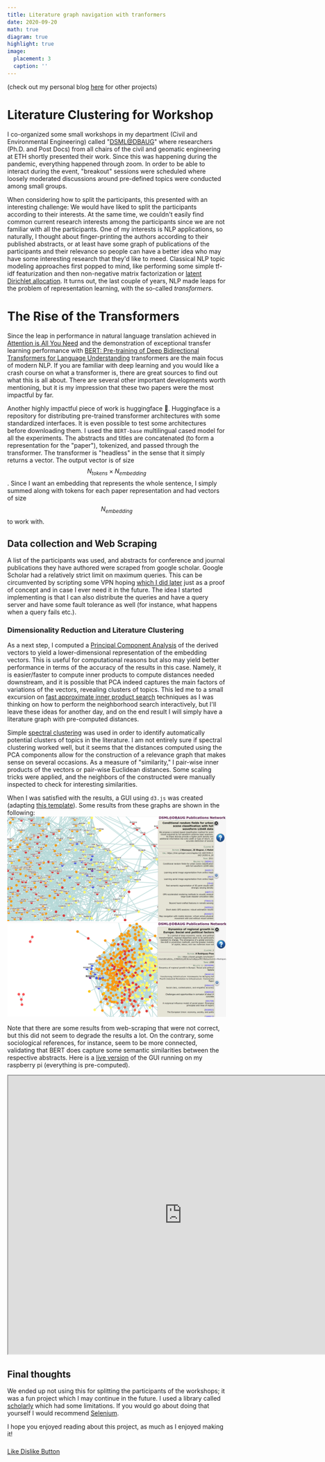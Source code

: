 ```yaml
---
title: Literature graph navigation with tranformers
date: 2020-09-20
math: true
diagram: true
highlight: true
image:
  placement: 3
  caption: ''
---
```


(check out my personal blog [here](https://mylonasc.github.io/2020-09-20-scholarclustering/) for other projects)


# Literature Clustering for Workshop
I co-organized some small workshops in my department (Civil and Environmental Engineering) called "[DSML@DBAUG](https://chatzi.ibk.ethz.ch/smm-news/2020/10/dsml.html)" where researchers (Ph.D. and Post Docs) from all chairs of the civil and geomatic engineering at ETH shortly presented their work. Since this was happening during the pandemic, everything happened through zoom. In order to be able to interact during the event, "breakout" sessions were scheduled where loosely moderated discussions around pre-defined topics were conducted among small groups. 

When considering how to split the participants, this presented with an interesting challenge: We would have liked to split the participants according to their interests.
At the same time, we couldn't easily find common current research interests among the participants since we are not familiar with all the participants. 
One of my interests is NLP applications, so naturally, I thought about finger-printing the authors according to their published abstracts, or at least have some graph of publications of the participants and their relevance so people can have a better idea who may have some interesting research that they'd like to meed.
Classical NLP topic modeling approaches first popped to mind, like performing some simple tf-idf featurization and then non-negative matrix factorization or [latent Dirichlet allocation](https://scikit-learn.org/stable/modules/generated/sklearn.decomposition.LatentDirichletAllocation.html).
It turns out, the last couple of years, NLP made leaps for the problem of
representation learning, with the so-called *transformers*. 


# The Rise of the Transformers
Since the leap in performance in natural language translation achieved in [Attention is All You Need](https://papers.nips.cc/paper/7181-attention-is-all-you-need) and the 
demonstration of exceptional transfer learning performance with [BERT: Pre-training of Deep Bidirectional Transformers for Language Understanding](https://arxiv.org/abs/1810.04805) 
transformers are the main focus of modern NLP. If you are familiar with deep learning and you would like a crash course on what a transformer is, there are great sources to find out what this is all about. There are several other important developments worth mentioning, but it is my impression that these two papers were the most impactful by far.

Another highly impactful piece of work is huggingface 🤗. Huggingface is a repository for distributing pre-trained transformer architectures with some standardized interfaces. 
It is even possible to test some architectures before downloading them. I used the `BERT-base` multilingual cased model for all the experiments. The abstracts and titles are concatenated (to form a representation for the "paper"), tokenized, and passed through the transformer. The transformer is "headless" in the sense that it simply returns a vector. The 
output vector is of size $$ N_{tokens} \times N_{embedding} $$. 
Since I want an embedding that represents the whole sentence, I simply summed along with tokens for each paper representation and had vectors of size $$ N_{embedding} $$ to work with. 

## Data collection and Web Scraping
A list of the participants was used, and abstracts for conference and journal publications they have authored were scraped from google scholar.
Google Scholar had a relatively strict limit on maximum queries. This can be circumvented by scripting some VPN hoping [which I did later](https://github.com/mylonasc/vpn-swarm-scraper) just as a proof of concept and in case I ever need it in the future. The idea I started implementing is that I can also distribute the queries and have a query server and have some fault tolerance as well (for instance, what happens when a query fails etc.). 


### Dimensionality Reduction and Literature Clustering
As a next step, I computed a [Principal Component Analysis](https://en.wikipedia.org/wiki/Principal_component_analysis) of the derived vectors to yield a lower-dimensional representation of the embedding vectors. This is useful for computational reasons but also may yield better performance in terms of the accuracy of the results in this case. Namely, it is easier/faster to compute inner products to compute distances needed downstream, and it is possible that PCA indeed captures the main factors of variations of the vectors, revealing clusters of topics. This led me to a small excursion on [fast approximate inner product search](https://engineering.fb.com/2017/03/29/data-infrastructure/faiss-a-library-for-efficient-similarity-search/) techniques as I was thinking on how to perform the neighborhood search interactively, but I'll leave these ideas for another day, and on the end result I will simply have a literature graph with pre-computed distances.

Simple [spectral clustering](https://scikit-learn.org/stable/modules/clustering.html#spectral-clustering) was used in order to identify automatically potential clusters of topics in the literature. I am not entirely sure if spectral clustering worked well, but it seems that the distances computed using the PCA components allow for the construction of a relevance graph that makes sense on several occasions. As a measure of "similarity," I pair-wise inner products of the vectors or pair-wise Euclidean distances. Some scaling tricks were applied, and the neighbors of the constructed were manually inspected to check for interesting similarities.

When I was satisfied with the results, a GUI using `d3.js` was created (adapting [this template](http://bl.ocks.org/paulovn/9686202)).
Some results from these graphs are shown in the following:
![mapping related cluster](/static/mapping.png)
![social related cluster](/static/social_political_papers.png)

Note that there are some results from web-scraping that were not correct, but this did not seem to degrade the results a lot. On the contrary, some sociological references, for instance, seem to be more connected, validating that BERT does capture some semantic similarities between the respective abstracts.
Here is a [live version](https://galerkin.hopto.org/authors_visualization/) of the GUI running on my raspberry pi (everything is pre-computed).


<iframe src="https://galerkin.hopto.org/authors_visualization/" width="800" height="640" allowfullscreen="allowfullscreen"></iframe>

## Final thoughts
We ended up not using this for splitting the participants of the workshops; it was a fun project which I may continue in the future. I used a library called [scholarly](https://pypi.org/project/scholarly/) which had some limitations. If you would go about doing that yourself I would recommend [Selenium](https://selenium-python.readthedocs.io/). 

I hope you enjoyed reading about this project, as much as I enjoyed making it! 

<h3></h3><!-- Start BawkBox Code--><script data-sil-id="603555d83c0d090013685d06">var loadWidget = function() { var d = document, w = window, l = window.location,p = l.protocol == "file:" ? "http://" : "//"; if (!w.WS) w.WS = {}; c = w.WS; var m=function(t, o){ var e = d.getElementsByTagName("script"); e=e[e.length-1]; var n = d.createElement(t); if (t=="script") {n.async=true;} for (k in o) n[k] = o[k]; e.parentNode.insertBefore(n, e)}; m("script", { src: p + "bawkbox.com/widget/like-dislike/603555d83c0d090013685d06?page=" +encodeURIComponent(l+''), type: 'text/javascript' }); c.load_net = m; }; if(window.Squarespace){ document.addEventListener('DOMContentLoaded', loadWidget); setTimeOut(function(){ document.addEventListener('DOMContentLoaded', loadWidget); }, 3000) } else { loadWidget() } </script><div class="sil-widget-like-dislike sil-widget" id="sil-widget-603555d83c0d090013685d06"><a href="//bawkbox.com/install/like-dislike">Like Dislike Button</a></div><!-- End BawkBox Code-->
